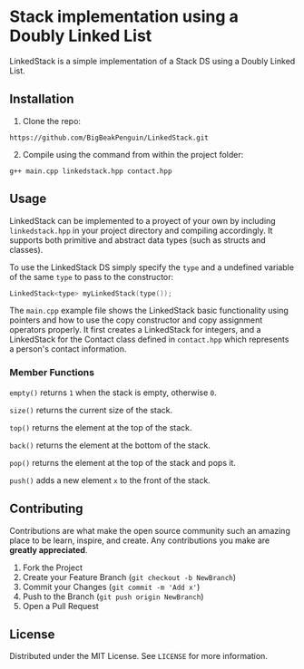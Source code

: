 # Stack implementation using a Doubly Linked List
LinkedStack is a simple implementation of a Stack DS using a Doubly Linked List.

## Installation
1. Clone the repo:
```
https://github.com/BigBeakPenguin/LinkedStack.git
```
2. Compile using the command from within the project folder:
```
g++ main.cpp linkedstack.hpp contact.hpp
```
## Usage
LinkedStack can be implemented to a proyect of your own by including `linkedstack.hpp` in your project directory and compiling accordingly. It supports both primitive and abstract data types (such as structs and classes).

To use the LinkedStack DS simply specify the `type` and a undefined variable of the same `type` to pass to the constructor:
```cpp
LinkedStack<type> myLinkedStack(type());
```
The `main.cpp` example file shows the LinkedStack basic functionality using pointers and how to use the copy constructor and copy assignment operators properly. It first creates a LinkedStack for integers, and a LinkedStack for the Contact class defined in `contact.hpp` which represents a person's contact information.

### Member Functions
`empty()` returns `1` when the stack is empty, otherwise `0`.

`size()` returns the current size of the stack.

`top()` returns the element at the top of the stack.

`back()` returns the element at the bottom of the stack.

`pop()` returns the element at the top of the stack and pops it.

`push()` adds a new element `x` to the front of the stack.

## Contributing

Contributions are what make the open source community such an amazing place to be learn, inspire, and create. Any contributions you make are **greatly appreciated**.

1. Fork the Project
2. Create your Feature Branch (`git checkout -b NewBranch`)
3. Commit your Changes (`git commit -m 'Add x'`)
4. Push to the Branch (`git push origin NewBranch`)
5. Open a Pull Request

## License

Distributed under the MIT License. See `LICENSE` for more information.
